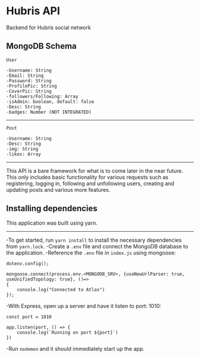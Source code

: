 # Hubris API

Backend for Hubris social network

## MongoDB Schema 

`User`
```
-Username: String
-Email: String
-Password: String
-ProfilePic: String
-CoverPic: String
-followers/Following: Array
-isAdmin: boolean, default: false
-Desc: String
-badges: Number (NOT INTEGRATED)
```
---

`Post`
```
-Username: String
-Desc: String
-img: String
-likes: Array
```
---
This API is a bare framework for what is to come later in the near future. This only includes basic functionality for various requests such as registering, logging in, following and unfollowing users, creating and updating posts and various more features.

## Installing dependencies
This application was built using yarn. 

***

-To get started, run `yarn install` to install the necessary dependencies from ``yarn.lock``.
-Create a `.env` file and connect the MongoDB database to the application.
-Reference the `.env` file in `index.js` using mongoose:

```
dotenv.config();

mongoose.connect(process.env.<MONGODB_SRV>, {useNewUrlParser: true, useUnifiedTopology: true}, ()=>
{
    console.log("Connected to Atlas")
});
```
-With Express, open up a server and have it listen to port: 1010:
```
const port = 1010

app.listen(port, () => {
    console.log(`Running on port ${port}`)
})
```
 -Run `nodemon` and it should immediately start up the app.

